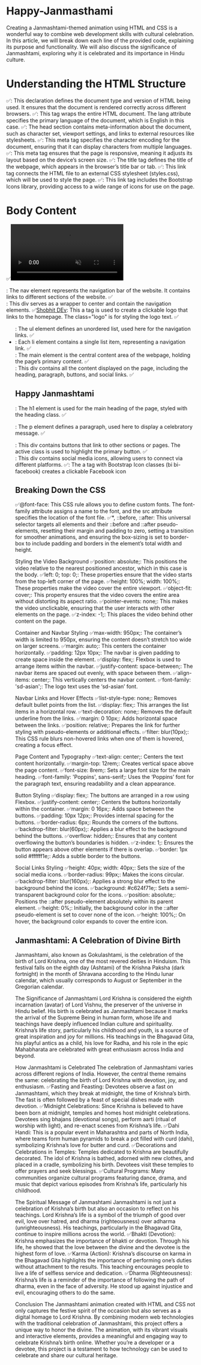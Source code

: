# Happy-Janmasthami
Creating a Janmashtami-themed animation using HTML and CSS is a wonderful way to combine web development skills with cultural celebration. In this article, we will break down each line of the provided code, explaining its purpose and functionality. We will also discuss the significance of Janmashtami, exploring why it is celebrated and its importance in Hindu culture.

# Understanding the HTML Structure
✅<!DOCTYPE html>: This declaration defines the document type and version of HTML being used. It ensures that the document is rendered correctly across different browsers.
✅<html lang="en">: This tag wraps the entire HTML document. The lang attribute specifies the primary language of the document, which is English in this case.
✅<head>: The head section contains meta-information about the document, such as character set, viewport settings, and links to external resources like stylesheets.
✅<meta charset="UTF-8">: This meta tag specifies the character encoding for the document, ensuring that it can display characters from multiple languages.
✅<meta name="viewport" content="width=device-width, initial-scale=1.0">: This meta tag ensures that the page is responsive, meaning it adjusts its layout based on the device’s screen size.
✅<title>Happy Janmashtami Animated Landing Page</title>: The title tag defines the title of the webpage, which appears in the browser’s title bar or tab.
✅<link rel="stylesheet" href="styles.css">: This link tag connects the HTML file to an external CSS stylesheet (styles.css), which will be used to style the page.
✅<link rel="stylesheet" href="https://cdn.jsdelivr.net/npm/bootstrap-icons@1.11.3/font/bootstrap-icons.min.css">: This link tag includes the Bootstrap Icons library, providing access to a wide range of icons for use on the page.

# Body Content
✅<video autoplay loop muted>: The video element is used to embed a video on the page. The attributes autoplay, loop, and muted ensure that the video plays automatically, loops indefinitely, and does so without sound.
✅<source src="Happy Janmashtami.mp4">: This tag specifies the video file to be used. Here, the video is named “Happy Janmashtami.mp4.”
✅<nav class="navbar">: The nav element represents the navigation bar of the website. It contains links to different sections of the website.
✅<div class="container">: This div serves as a wrapper to center and contain the navigation elements.
✅<a href="#" class="logo">Shobhit DEv</a>: This a tag is used to create a clickable logo that links to the homepage. The class="logo" is for styling the logo text.
✅<ul>: The ul element defines an unordered list, used here for the navigation links.
✅<li>: Each li element contains a single list item, representing a navigation link.
✅<main class="container">: The main element is the central content area of the webpage, holding the page’s primary content.
✅<div class="page-content">: This div contains all the content displayed on the page, including the heading, paragraph, buttons, and social links.
✅<h1 class="heading">Happy Janmashtami</h1>: The h1 element is used for the main heading of the page, styled with the heading class.
✅<p>: The p element defines a paragraph, used here to display a celebratory message.
✅<div class="buttons">: This div contains buttons that link to other sections or pages. The active class is used to highlight the primary button.
✅<div class="social-links">: This div contains social media icons, allowing users to connect via different platforms.
✅<a href="#" class="bi bi-facebook"></a>: The a tag with Bootstrap Icon classes (bi bi-facebook) creates a clickable Facebook icon

# Breaking Down the CSS
✅@font-face: This CSS rule allows you to define custom fonts. The font-family attribute assigns a name to the font, and the src attribute specifies the location of the font file.
✅*, ::before, ::after: This universal selector targets all elements and their ::before and ::after pseudo-elements, resetting their margin and padding to zero, setting a transition for smoother animations, and ensuring the box-sizing is set to border-box to include padding and borders in the element’s total width and height.

Styling the Video Background
✅position: absolute;: This positions the video relative to the nearest positioned ancestor, which in this case is the body.
✅left: 0; top: 0;: These properties ensure that the video starts from the top-left corner of the page.
✅height: 100%; width: 100%;: These properties make the video cover the entire viewport.
✅object-fit: cover;: This property ensures that the video covers the entire area without distorting its aspect ratio.
✅pointer-events: none;: This makes the video unclickable, ensuring that the user interacts with other elements on the page.
✅z-index: -1;: This places the video behind other content on the page.

Container and Navbar Styling
✅max-width: 950px;: The container’s width is limited to 950px, ensuring the content doesn’t stretch too wide on larger screens.
✅margin: auto;: This centers the container horizontally.
✅padding: 12px 10px;: The navbar is given padding to create space inside the element.
✅display: flex;: Flexbox is used to arrange items within the navbar.
✅justify-content: space-between;: The navbar items are spaced out evenly, with space between them.
✅align-items: center;: This vertically centers the navbar content.
✅font-family: 'sd-asian';: The logo text uses the ‘sd-asian’ font.

Navbar Links and Hover Effects
✅list-style-type: none;: Removes default bullet points from the list.
✅display: flex;: This arranges the list items in a horizontal row.
✅text-decoration: none;: Removes the default underline from the links.
✅margin: 0 10px;: Adds horizontal space between the links.
✅position: relative;: Prepares the link for further styling with pseudo-elements or additional effects.
✅filter: blur(10px);: This CSS rule blurs non-hovered links when one of them is hovered, creating a focus effect.

Page Content and Typography
✅text-align: center;: Centers the text content horizontally.
✅margin-top: 12rem;: Creates vertical space above the page content.
✅font-size: 8rem;: Sets a large font size for the main heading.
✅font-family: 'Poppins', sans-serif;: Uses the ‘Poppins’ font for the paragraph text, ensuring readability and a clean appearance.

Button Styling
✅display: flex;: The buttons are arranged in a row using Flexbox.
✅justify-content: center;: Centers the buttons horizontally within the container.
✅margin: 0 16px;: Adds space between the buttons.
✅padding: 10px 12px;: Provides internal spacing for the buttons.
✅border-radius: 6px;: Rounds the corners of the buttons.
✅backdrop-filter: blur(60px);: Applies a blur effect to the background behind the buttons.
✅overflow: hidden;: Ensures that any content overflowing the button’s boundaries is hidden.
✅z-index: 1;: Ensures the button appears above other elements if there is overlap.
✅border: 1px solid #ffffff1e;: Adds a subtle border to the buttons.

Social Links Styling
✅height: 40px; width: 40px;: Sets the size of the social media icons.
✅border-radius: 99px;: Makes the icons circular.
✅backdrop-filter: blur(160px);: Applies a strong blur effect to the background behind the icons.
✅background: #c624f71e;: Sets a semi-transparent background color for the icons.
✅position: absolute;: Positions the ::after pseudo-element absolutely within its parent element.
✅height: 0%;: Initially, the background color in the ::after pseudo-element is set to cover none of the icon.
✅height: 100%;: On hover, the background color expands to cover the entire icon.

# Janmashtami: A Celebration of Divine Birth
Janmashtami, also known as Gokulashtami, is the celebration of the birth of Lord Krishna, one of the most revered deities in Hinduism. This festival falls on the eighth day (Ashtami) of the Krishna Paksha (dark fortnight) in the month of Shravana according to the Hindu lunar calendar, which usually corresponds to August or September in the Gregorian calendar.

The Significance of Janmashtami
Lord Krishna is considered the eighth incarnation (avatar) of Lord Vishnu, the preserver of the universe in Hindu belief. His birth is celebrated as Janmashtami because it marks the arrival of the Supreme Being in human form, whose life and teachings have deeply influenced Indian culture and spirituality.
Krishna’s life story, particularly his childhood and youth, is a source of great inspiration and joy for millions. His teachings in the Bhagavad Gita, his playful antics as a child, his love for Radha, and his role in the epic Mahabharata are celebrated with great enthusiasm across India and beyond.

How Janmashtami is Celebrated
The celebration of Janmashtami varies across different regions of India. However, the central theme remains the same: celebrating the birth of Lord Krishna with devotion, joy, and enthusiasm.
✅Fasting and Feasting: Devotees observe a fast on Janmashtami, which they break at midnight, the time of Krishna’s birth. The fast is often followed by a feast of special dishes made with devotion.
✅Midnight Celebrations: Since Krishna is believed to have been born at midnight, temples and homes host midnight celebrations. Devotees sing bhajans (devotional songs), perform aarti (ritual of worship with light), and re-enact scenes from Krishna’s life.
✅Dahi Handi: This is a popular event in Maharashtra and parts of North India, where teams form human pyramids to break a pot filled with curd (dahi), symbolizing Krishna’s love for butter and curd.
✅Decorations and Celebrations in Temples: Temples dedicated to Krishna are beautifully decorated. The idol of Krishna is bathed, adorned with new clothes, and placed in a cradle, symbolizing his birth. Devotees visit these temples to offer prayers and seek blessings.
✅Cultural Programs: Many communities organize cultural programs featuring dance, drama, and music that depict various episodes from Krishna’s life, particularly his childhood.

The Spiritual Message of Janmashtami
Janmashtami is not just a celebration of Krishna’s birth but also an occasion to reflect on his teachings. Lord Krishna’s life is a symbol of the triumph of good over evil, love over hatred, and dharma (righteousness) over adharma (unrighteousness). His teachings, particularly in the Bhagavad Gita, continue to inspire millions across the world.
✅Bhakti (Devotion): Krishna emphasizes the importance of bhakti or devotion. Through his life, he showed that the love between the divine and the devotee is the highest form of love.
✅Karma (Action): Krishna’s discourse on karma in the Bhagavad Gita highlights the importance of performing one’s duties without attachment to the results. This teaching encourages people to live a life of selfless service and dedication.
✅Dharma (Righteousness): Krishna’s life is a reminder of the importance of following the path of dharma, even in the face of adversity. He stood up against injustice and evil, encouraging others to do the same.

Conclusion
The Janmashtami animation created with HTML and CSS not only captures the festive spirit of the occasion but also serves as a digital homage to Lord Krishna. By combining modern web technologies with the traditional celebration of Janmashtami, this project offers a unique way to honor the divine. The animation, with its vibrant visuals and interactive elements, provides a meaningful and engaging way to celebrate Krishna’s birth online. Whether you’re a developer or a devotee, this project is a testament to how technology can be used to celebrate and share our cultural heritage.
